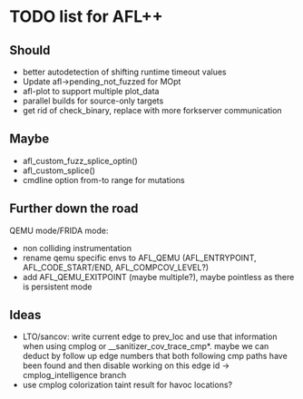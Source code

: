 # TODO list for AFL++

## Should

 - better autodetection of shifting runtime timeout values
 - Update afl->pending_not_fuzzed for MOpt
 - afl-plot to support multiple plot_data
 - parallel builds for source-only targets
 - get rid of check_binary, replace with more forkserver communication

## Maybe

 - afl_custom_fuzz_splice_optin()
 - afl_custom_splice()
 - cmdline option from-to range for mutations

## Further down the road

QEMU mode/FRIDA mode:
 - non colliding instrumentation
 - rename qemu specific envs to AFL_QEMU (AFL_ENTRYPOINT, AFL_CODE_START/END,
   AFL_COMPCOV_LEVEL?)
 - add AFL_QEMU_EXITPOINT (maybe multiple?), maybe pointless as there is
   persistent mode

## Ideas

 - LTO/sancov: write current edge to prev_loc and use that information when
   using cmplog or __sanitizer_cov_trace_cmp*. maybe we can deduct by follow up
   edge numbers that both following cmp paths have been found and then disable
   working on this edge id -> cmplog_intelligence branch
 - use cmplog colorization taint result for havoc locations?
